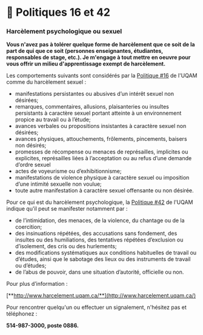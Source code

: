 # 🙅 Politiques 16 et 42

### Harcèlement psychologique ou sexuel

**Vous n'avez pas à tolérer quelque forme de harcèlement que ce soit de la part de qui que ce soit (personnes enseignantes, étudiantes, responsables de stage, etc.). Je m'engage à tout mettre en oeuvre pour vous offrir un milieu d'apprentissage exempt de harcèlement.**

Les comportements suivants sont considérés par la [Politique #16](https://instances.uqam.ca/wp-content/uploads/sites/47/2017/08/Politique\_no\_16.pdf) de l'UQAM comme du harcèlement sexuel :

* manifestations persistantes ou abusives d’un intérêt sexuel non désirées;
* remarques, commentaires, allusions, plaisanteries ou insultes persistants à caractère sexuel portant atteinte à un environnement propice au travail ou à l’étude;
* avances verbales ou propositions insistantes à caractère sexuel non désirées;
* avances physiques, attouchements, frôlements, pincements, baisers non désirés;
* promesses de récompense ou menaces de représailles, implicites ou explicites, représailles liées à l’acceptation ou au refus d’une demande d’ordre sexuel
* actes de voyeurisme ou d’exhibitionnisme;
* manifestations de violence physique à caractère sexuel ou imposition d’une intimité sexuelle non voulue;
* toute autre manifestation à caractère sexuel offensante ou non désirée.

Pour ce qui est du harcèlement psychologique, la [Politique #42](https://instances.uqam.ca/wp-content/uploads/sites/47/2017/08/Politique\_no\_42.pdf) de l'UQAM indique qu'il peut se manifester notamment par :

* de l’intimidation, des menaces, de la violence, du chantage ou de la coercition;
* des insinuations répétées, des accusations sans fondement, des insultes ou des humiliations, des tentatives répétées d’exclusion ou d’isolement, des cris ou des hurlements;
* des modifications systématiques aux conditions habituelles de travail ou d’études, ainsi que le sabotage des lieux ou des instruments de travail ou d’études;
* de l’abus de pouvoir, dans une situation d’autorité, officielle ou non.

Pour plus d’information :

[**http://www.harcelement.uqam.ca/**](http://www.harcelement.uqam.ca/)

Pour rencontrer quelqu'un ou effectuer un signalement, n'hésitez pas et téléphonez :

**514-987-3000, poste 0886.**
